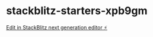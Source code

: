 # stackblitz-starters-xpb9gm

[Edit in StackBlitz next generation editor ⚡️](https://stackblitz.com/~/github.com/ltphuc093/stackblitz-starters-xpb9gm)